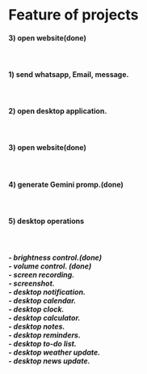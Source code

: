 <h1>Feature of projects</h1>
<h4>3) open website(done)</h4><br>
<h4>1) send whatsapp, Email, message.</h4><br>
<h4>2) open desktop application.</h4><br>
<h4>3) open website(done)</h4><br>
<h4>4) generate Gemini promp.(done)</h4><br>
<h4>5) desktop operations</h4><br>
    <h5><t>- brightness control.(done)<br>
    - volume control. (done)<br>
    - screen recording.<br>
    - screenshot.<br>
    - desktop notification.<br>
    - desktop calendar. <br>
    - desktop clock.<br>
    - desktop calculator.<br>
    - desktop notes.<br>
    - desktop reminders.<br>
    - desktop to-do list.<br>
    - desktop weather update.<br>
    - desktop news update.</h5>

